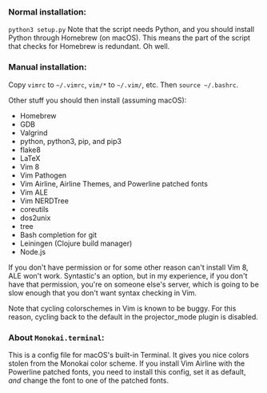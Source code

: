 ### Normal installation: ###
`python3 setup.py`
Note that the script needs Python, and you should install Python through
Homebrew (on macOS). This means the part of the script that checks for Homebrew
is redundant. Oh well.

### Manual installation: ###
Copy `vimrc` to `~/.vimrc`, `vim/*` to `~/.vim/`, etc. Then `source ~/.bashrc`.

Other stuff you should then install (assuming macOS):
* Homebrew
* GDB
* Valgrind
* python, python3, pip, and pip3
* flake8
* LaTeX
* Vim 8
* Vim Pathogen
* Vim Airline, Airline Themes, and Powerline patched fonts
* Vim ALE
* Vim NERDTree
* coreutils
* dos2unix
* tree
* Bash completion for git
* Leiningen (Clojure build manager)
* Node.js

If you don't have permission or for some other reason can't install Vim 8, ALE
won't work. Syntastic's an option, but in my experience, if you don't have that
permission, you're on someone else's server, which is going to be slow enough
that you don't want syntax checking in Vim.

Note that cycling colorschemes in Vim is known to be buggy. For this reason,
cycling back to the default in the projector_mode plugin is disabled.

### About `Monokai.terminal`: ###
This is a config file for macOS's built-in Terminal. It gives you nice colors
stolen from the Monokai color scheme. If you install Vim Airline with the
Powerline patched fonts, you need to install this config, set it as default,
_and_ change the font to one of the patched fonts.
